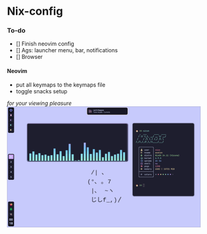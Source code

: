 # Nix-config

### To-do
- [] Finish neovim config
- [] Ags: launcher menu, bar, notifications
- [] Browser

#### Neovim
- put all keymaps to the keymaps file
- toggle snacks setup

*for your viewing pleasure*
![preview.png](./assets/preview.png)

